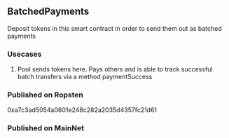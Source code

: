 
 ## BatchedPayments

  Deposit tokens in this smart contract in order to send them out as batched payments



### Usecases

1. Pool sends tokens here.  Pays others and is able to track successful batch transfers via a method paymentSuccess




### Published on Ropsten  

0xa7c3ad5054a0601e248c282a2035d4357fc21d61



### Published on MainNet
